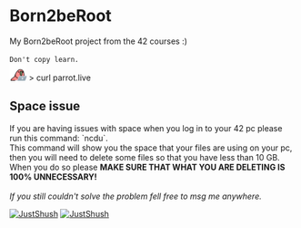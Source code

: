# Born2beRoot
My Born2beRoot project from the 42 courses :)

`Don't copy learn.` </br>
<a href="https://github.com/JustShush/42_Lisboa" target="_blank"><img width= "30" src="https://raw.githubusercontent.com/ItsAnunesS/ItsAnunesS/main/src/img/parrots/laptop_parrot.gif"></a> > curl parrot.live

## Space issue
<p>
	If you are having issues with space when you log in to your 42 pc please run this command: `ncdu`. </br>
	This command will show you the space that your files are using on your pc, then you will need to delete some files so that you have less than 10 GB.
	When you do so please <strong>MAKE SURE THAT WHAT YOU ARE DELETING IS 100% UNNECESSARY!</strong> </br></br>
	<em>If you still couldn't solve the problem fell free to msg me anywhere.</em>
</p>

<a href="https://discordapp.com/users/453944662093332490"><img src="https://img.shields.io/badge/Discord-7289DA?style=for-the-badge&logo=discord&logoColor=white" title="JustShush" alt="JustShush" /></a> 
<a href="https://mdinis.pt"><img src="https://img.shields.io/badge/linktree-292929?style=for-the-badge&logo=linktree&logoColor=white)" title="JustShush" alt="JustShush" /></a>
